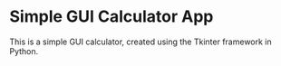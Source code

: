 # Simple GUI Calculator App
This is a simple GUI calculator, created using the Tkinter framework in Python.

